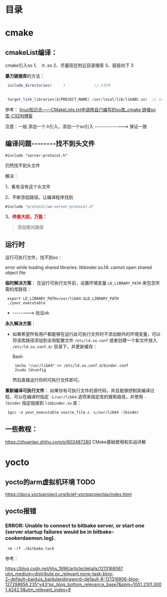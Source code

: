 # 目录



# cmake

## cmakeList编译：

cmake引入so 1、 .h  .so  2、尽量现在附近目录搜索 3、层层向下  3

**暴力链接库**的方法：

```java
 include_directories(     )             //.h文件
 
 
 target_link_libraries(${PROJECT_NAME} /usr/local/lib/libABC.so)  // so文件
```

参考：  [linux知识点——CMakeLists.txt中调用自己编写的so库_cmake 链接so库-CSDN博客](https://blog.csdn.net/qq_46515446/article/details/121498619)



注意：一般 添加一个.h引入，添加一个so引入 --------------> 保证一致

## 编译问题--------找不到头文件

```
#include "server-protocol.h"
```

仍然找不到头文件

解决：

1、看有没有这个头文件

2、不断添加路径。让编译程序找到

```java
#include "protocol/wm-server-protocol.h"
```

3、**<font color='red'>终极大招，万能</font>：**

>   添加绝对路径
>





## 运行时

运行可执行文件，找不到so：

error while loading shared libraries: libbinder.so.14: cannot open shared object file

**临时解决方案**： 在运行可执行文件前，设置环境变量 `LD_LIBRARY_PATH` 来包含所需的库路径：

```
 export LD_LIBRARY_PATH=/usr/lib64:$LD_LIBRARY_PATH
 ./your_executable
```

- --------> 验证ok

**永久解决方案**：

- 如果希望所有用户都能够在运行此可执行文件时不添加额外的环境变量，可以将该库路径添加到全局配置文件 `/etc/ld.so.conf` 或者创建一个新文件放入 `/etc/ld.so.conf.d/` 目录下，并更新缓存：

  Bash

  ```
   1echo "/usr/lib64" >> /etc/ld.so.conf.d/binder.conf
   2sudo ldconfig
  ```

  然后直接运行你的可执行文件即可。

**重新编译可执行文件**： 如果你有可执行文件的源代码，并且能够控制其编译过程，可以在编译时指定 `-L/usr/lib64` 选项来指定库的搜索路径，并使用 `-lbinder` 指定链接到 `libbinder.so` 库：

```
 1gcc -o your_executable source_file.c -L/usr/lib64 -lbinder
```







## 一些教程：

https://zhuanlan.zhihu.com/p/602487280   CMake基础使用和实战详解





# yocto



## yocto的arm虚拟机环境  TODO

https://docs.yoctoproject.org/brief-yoctoprojectqs/index.html





## yocto报错

### ERROR: Unable to connect to bitbake server, or start one (server startup failures would be in bitbake-cookerdaemon.log).

```
 rm -rf ./bitbake.lock
```

参考：

https://blog.csdn.net/hhs_1996/article/details/121316806?utm_medium=distribute.pc_relevant.none-task-blog-2~default~baidujs_baidulandingword~default-8-121316806-blog-127298856.235^v43^pc_blog_bottom_relevance_base7&spm=1001.2101.3001.4242.5&utm_relevant_index=9





